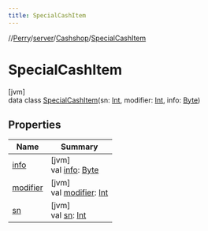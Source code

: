 ```yaml
---
title: SpecialCashItem
---
```

//[Perry](../../../../index.html)/[server](../../index.html)/[Cashshop](../index.html)/[SpecialCashItem](index.html)



# SpecialCashItem



[jvm]\
data class [SpecialCashItem](index.html)(sn: [Int](https://kotlinlang.org/api/latest/jvm/stdlib/kotlin/-int/index.html), modifier: [Int](https://kotlinlang.org/api/latest/jvm/stdlib/kotlin/-int/index.html), info: [Byte](https://kotlinlang.org/api/latest/jvm/stdlib/kotlin/-byte/index.html))



## Properties


| Name | Summary |
|---|---|
| [info](info.html) | [jvm]<br>val [info](info.html): [Byte](https://kotlinlang.org/api/latest/jvm/stdlib/kotlin/-byte/index.html) |
| [modifier](modifier.html) | [jvm]<br>val [modifier](modifier.html): [Int](https://kotlinlang.org/api/latest/jvm/stdlib/kotlin/-int/index.html) |
| [sn](sn.html) | [jvm]<br>val [sn](sn.html): [Int](https://kotlinlang.org/api/latest/jvm/stdlib/kotlin/-int/index.html) |

